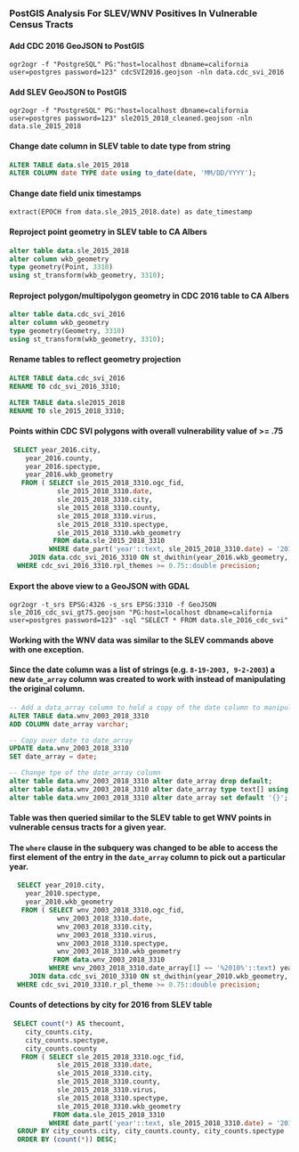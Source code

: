 ### PostGIS Analysis For SLEV/WNV Positives In Vulnerable Census Tracts

#### Add CDC 2016 GeoJSON to PostGIS

`ogr2ogr -f "PostgreSQL" PG:"host=localhost dbname=california user=postgres password=123" cdcSVI2016.geojson -nln data.cdc_svi_2016`


#### Add SLEV GeoJSON to PostGIS

`ogr2ogr -f "PostgreSQL" PG:"host=localhost dbname=california user=postgres password=123" sle2015_2018_cleaned.geojson -nln data.sle_2015_2018`


#### Change date column in SLEV table to date type from string

```sql
ALTER TABLE data.sle_2015_2018
ALTER COLUMN date TYPE date using to_date(date, 'MM/DD/YYYY');
```

#### Change date field unix timestamps

```
extract(EPOCH from data.sle_2015_2018.date) as date_timestamp
```

#### Reproject point geometry in SLEV table to  CA Albers

```sql
alter table data.sle_2015_2018
alter column wkb_geometry
type geometry(Point, 3310)
using st_transform(wkb_geometry, 3310);
```


#### Reproject polygon/multipolygon geometry in CDC 2016 table to CA Albers

```sql
alter table data.cdc_svi_2016
alter column wkb_geometry
type geometry(Geometry, 3310)
using st_transform(wkb_geometry, 3310);
```

#### Rename tables to reflect geometry projection

```sql
ALTER TABLE data.cdc_svi_2016
RENAME TO cdc_svi_2016_3310;
```

```sql
ALTER TABLE data.sle2015_2018
RENAME TO sle_2015_2018_3310;
```


#### Points within CDC SVI polygons with overall vulnerability value of >= .75 

```sql
 SELECT year_2016.city,
    year_2016.county,
    year_2016.spectype,
    year_2016.wkb_geometry
   FROM ( SELECT sle_2015_2018_3310.ogc_fid,
            sle_2015_2018_3310.date,
            sle_2015_2018_3310.city,
            sle_2015_2018_3310.county,
            sle_2015_2018_3310.virus,
            sle_2015_2018_3310.spectype,
            sle_2015_2018_3310.wkb_geometry
           FROM data.sle_2015_2018_3310
          WHERE date_part('year'::text, sle_2015_2018_3310.date) = '2016'::double precision) year_2016
     JOIN data.cdc_svi_2016_3310 ON st_dwithin(year_2016.wkb_geometry, cdc_svi_2016_3310.wkb_geometry, 0::double precision)
  WHERE cdc_svi_2016_3310.rpl_themes >= 0.75::double precision;
```

#### Export the above view to a GeoJSON with GDAL

`ogr2ogr -t_srs EPSG:4326 -s_srs EPSG:3310 -f GeoJSON sle_2016_cdc_svi_gt75.geojson "PG:host=localhost dbname=california user=postgres password=123" -sql "SELECT * FROM data.sle_2016_cdc_svi"`

#### Working with the WNV data was similar to the SLEV commands above with one exception.
#### Since the date column was a list of strings (e.g. `8-19-2003, 9-2-2003`) a new `date_array` column was created to work with instead of manipulating the original column.
```sql
-- Add a data_array column to hold a copy of the date column to manipulate as an array type
ALTER TABLE data.wnv_2003_2018_3310
ADD COLUMN date_array varchar;

-- Copy over date to date_array
UPDATE data.wnv_2003_2018_3310 
SET date_array = date;

-- Change tpe of the date_array column
alter table data.wnv_2003_2018_3310 alter date_array drop default;
alter table data.wnv_2003_2018_3310 alter date_array type text[] using array [date];
alter table data.wnv_2003_2018_3310 alter date_array set default '{}';
```

#### Table was then queried similar to the SLEV table to get WNV points in vulnerable census tracts for a given year.
#### The `where` clause in the subquery was changed to be able to access the first element of the entry in the `date_array` column to pick out a particular year. 
```sql
  SELECT year_2010.city,
    year_2010.spectype,
    year_2010.wkb_geometry
   FROM ( SELECT wnv_2003_2018_3310.ogc_fid,
            wnv_2003_2018_3310.date,
            wnv_2003_2018_3310.city,
            wnv_2003_2018_3310.virus,
            wnv_2003_2018_3310.spectype,
            wnv_2003_2018_3310.wkb_geometry
           FROM data.wnv_2003_2018_3310
          WHERE wnv_2003_2018_3310.date_array[1] ~~ '%2010%'::text) year_2010
     JOIN data.cdc_svi_2010_3310 ON st_dwithin(year_2010.wkb_geometry, cdc_svi_2010_3310.wkb_geometry, 0::double precision)
  WHERE cdc_svi_2010_3310.r_pl_theme >= 0.75::double precision;
```

#### Counts of detections by city for 2016 from SLEV table

```sql
 SELECT count(*) AS thecount,
    city_counts.city,
    city_counts.spectype,
    city_counts.county
   FROM ( SELECT sle_2015_2018_3310.ogc_fid,
            sle_2015_2018_3310.date,
            sle_2015_2018_3310.city,
            sle_2015_2018_3310.county,
            sle_2015_2018_3310.virus,
            sle_2015_2018_3310.spectype,
            sle_2015_2018_3310.wkb_geometry
           FROM data.sle_2015_2018_3310
          WHERE date_part('year'::text, sle_2015_2018_3310.date) = '2016'::double precision) city_counts
  GROUP BY city_counts.city, city_counts.county, city_counts.spectype
  ORDER BY (count(*)) DESC;
```

